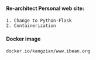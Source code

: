 #### Re-architect Personal web site:

    1. Change to Python-Flask
    2. Containerization

#### Docker image

    docker.io/kangzian/www.ibean.org



